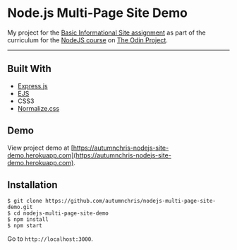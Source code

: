 # Node.js Multi-Page Site Demo

My project for the [Basic Informational Site assignment](https://www.theodinproject.com/courses/nodejs/lessons/basic-informational-site) as part of the curriculum for the [NodeJS course](https://www.theodinproject.com/courses/nodejs) on [The Odin Project](https://www.theodinproject.com).

---

## Built With
* [Express.js](https://expressjs.com)
* [EJS](https://ejs.co)
* CSS3
* [Normalize.css](https://necolas.github.io/normalize.css)

## Demo

View project demo at [https://autumnchris-nodejs-site-demo.herokuapp.com](https://autumnchris-nodejs-site-demo.herokuapp.com).

## Installation

```
$ git clone https://github.com/autumnchris/nodejs-multi-page-site-demo.git
$ cd nodejs-multi-page-site-demo
$ npm install
$ npm start
```

Go to `http://localhost:3000`.

